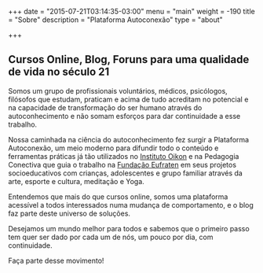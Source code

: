 +++
date = "2015-07-21T03:14:35-03:00"
menu = "main"
weight = -190
title = "Sobre"
description = "Plataforma Autoconexão"
type = "about"

+++

## Cursos Online, Blog, Foruns para uma qualidade de vida no século 21

Somos um grupo de profissionais voluntários, médicos, psicólogos, filósofos que estudam, praticam e acima de tudo acreditam no potencial e na capacidade de transformação do ser humano através do autoconhecimento e não somam esforços para dar continuidade a esse trabalho.

Nossa caminhada na ciência do autoconhecimento fez surgir a Plataforma Autoconexão, um meio moderno para difundir todo o conteúdo e ferramentas práticas já tão utilizados no [Instituto Oikon][9fca1c33] e na Pedagogia Conectiva que guia o trabalho na [Fundação Eufraten][dc6f3a22] em seus projetos socioeducativos com crianças, adolescentes e grupo familiar através da arte, esporte e cultura, meditação e Yoga.

  [9fca1c33]: http://www.oikon.org.br/ "Instituto Oikon"
  [dc6f3a22]: http://eufraten.org.br/ "Fundação Eufraten"

Entendemos que mais do que cursos online, somos uma plataforma acessível a todos interessados numa mudança de comportamento, e o blog faz parte deste universo de soluções.

Desejamos um mundo melhor para todos e sabemos que o primeiro passo tem quer ser dado por cada um de nós, um pouco por dia, com continuidade.

Faça parte desse movimento!
